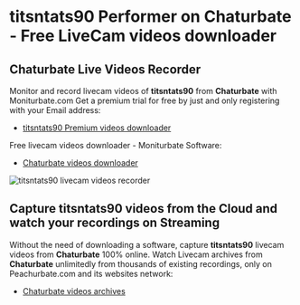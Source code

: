 # titsntats90 Performer on Chaturbate - Free LiveCam videos downloader

## Chaturbate Live Videos Recorder

Monitor and record livecam videos of **titsntats90** from **Chaturbate** with Moniturbate.com
Get a premium trial for free by just and only registering with your Email address:
* [titsntats90 Premium videos downloader](https://moniturbate.com/request-demo-licence-key.html)

Free livecam videos downloader - Moniturbate Software:
* [Chaturbate videos downloader](https://moniturbate.com/moniturbate-download-software.html)

![titsntats90 livecam videos recorder](https://peachurnet.com/templates/moniturbate-software.png)


## Capture titsntats90 videos from the Cloud and watch your recordings on Streaming

Without the need of downloading a software, capture **titsntats90** livecam videos from **Chaturbate** 100% online.
Watch Livecam archives from **Chaturbate** unlimitedly from thousands of existing recordings, only on Peachurbate.com and its websites network:
* [Chaturbate videos archives](https://peachurnet.com/)